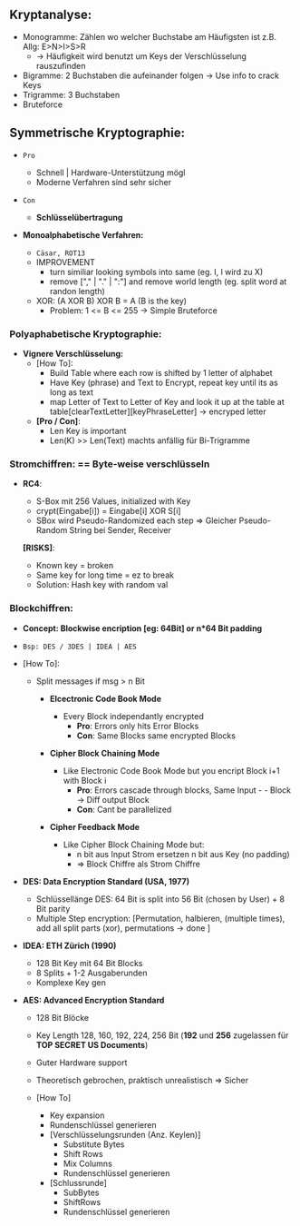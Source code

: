 ## **Kryptanalyse**:
- Monogramme: Zählen wo welcher Buchstabe am Häufigsten ist z.B. Allg: E>N>I>S>R 
    - -> Häufigkeit wird benutzt um Keys der Verschlüsselung rauszufinden
- Bigramme: 2 Buchstaben die aufeinander folgen
    -> Use info to crack Keys
- Trigramme: 3 Buchstaben
- Bruteforce



##  **Symmetrische Kryptographie:**
- ``Pro``
  - Schnell | Hardware-Unterstützung mögl
  - Moderne Verfahren sind sehr sicher
- ``Con``
  - **Schlüsselübertragung**


- **Monoalphabetische Verfahren:**
    - `Cäsar, ROT13`
    - IMPROVEMENT
      - turn similiar looking symbols into same (eg. I, l wird zu X)
      - remove ["," | "." | ":"] and remove world length (eg. split word at randon length)
    - XOR: (A XOR B) XOR B = A  (B is the key)
      - Problem: 1 <= B <= 255 -> Simple Bruteforce
    
### **Polyaphabetische Kryptographie:**
- **Vignere Verschlüsselung:**
    - [How To]:
        - Build Table where each row is shifted by 1 letter of alphabet
        - Have Key (phrase) and Text to Encrypt, repeat key until its as long as text
        - map Letter of Text to Letter of Key and look it up at the table at table[clearTextLetter][keyPhraseLetter] -> encryped letter
    - **[Pro / Con]**:
      - Len Key is important
      - Len(K) >> Len(Text) machts anfällig für Bi-Trigramme

### **Stromchiffren**: == Byte-weise verschlüsseln
- **RC4**:
    - S-Box mit 256 Values, initialized with Key
    - crypt(Eingabe[i]) = Eingabe[i] XOR S[i]
    - SBox wird Pseudo-Randomized each step
    => Gleicher Pseudo-Random String bei Sender, Receiver
    
    **[RISKS]**:
    - Known key = broken
    - Same key for long time = ez to break
    - Solution: Hash key with random val 

### **Blockchiffren**:
- **Concept: Blockwise encription [eg: 64Bit] or n*64 Bit padding**
- ``Bsp: DES / 3DES | IDEA | AES``
- [How To]:
    - Split messages if msg > n Bit
        - **Elcectronic Code Book Mode**
            - Every Block independantly encrypted
                - **Pro**: Errors only hits Error Blocks
                - **Con**: Same Blocks same encrypted Blocks
                
        - **Cipher Block Chaining Mode**
            - Like Electronic Code Book Mode but you encript Block i+1 with Block i
                - **Pro**: Errors cascade through blocks, Same Input - -  Block -> Diff output Block
                - **Con**: Cant be parallelized

        - **Cipher Feedback Mode**
            - Like Cipher Block Chaining Mode but:
                - n bit aus Input Strom ersetzen n bit aus Key (no padding)
                - => Block Chiffre als Strom Chiffre

- **DES: Data Encryption Standard (USA, 1977)**
    - Schlüssellänge DES: 64 Bit is split into 56 Bit (chosen by User) + 8 Bit parity
    - Multiple Step encryption: [Permutation, halbieren, (multiple times), add all split parts (xor), permutations -> done ]

- **IDEA: ETH Zürich (1990)**
    - 128 Bit Key mit 64 Bit Blocks
    - 8 Splits + 1-2 Ausgaberunden
    - Komplexe Key gen

- **AES: Advanced Encryption Standard**
    - 128 Bit Blöcke
    - Key Length 128, 160, 192, 224, 256 Bit (**192** und **256** zugelassen für **TOP SECRET US Documents**)
    - Guter Hardware support
    - Theoretisch gebrochen, praktisch unrealistisch => Sicher
  
    - [How To]
        - Key expansion
        - Rundenschlüssel generieren
        - [Verschlüsselungsrunden (Anz. Keylen)]
            - Substitute Bytes
            - Shift Rows
            - Mix Columns
            - Rundenschlüssel generieren
        - [Schlussrunde]
            - SubBytes
            - ShiftRows
            - Rundenschlüssel generieren



